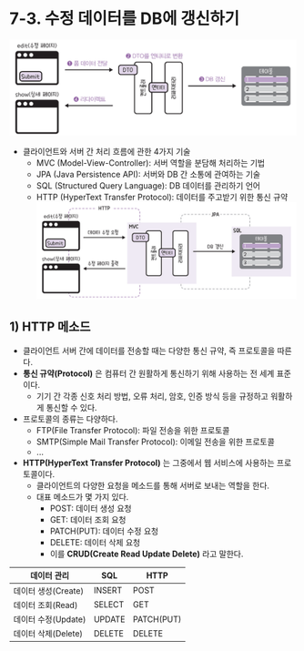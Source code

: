 # 7-3. 수정 데이터를 DB에 갱신하기
![수정 폼의 데이터가 DB로 갱신되는 과정](/media/Spring%20Boot/책/코딩%20자율학습%20스프링부트3%20자바%20백엔드%20개발%20입문/Part%202.%20게시판%20CRUD%20만들기/7.%20게시글%20수정하기%20-%20Update/수정%20폼의%20데이터가%20DB로%20갱신되는%20과정.png)
- 클라이언트와 서버 간 처리 흐름에 관한 4가지 기술
	- MVC (Model-View-Controller): 서버 역할을 분담해 처리하는 기법
	- JPA (Java Persistence API): 서버와 DB 간 소통에 관여하는 기술
	- SQL (Structured Query Language): DB 데이터를 관리하기 언어
	- HTTP (HyperText Transfer Protocol): 데이터를 주고받기 위한 통신 규약
![클라이언트-서버 간 데이터 처리를 위한 4가지 기술](/media/Spring%20Boot/책/코딩%20자율학습%20스프링부트3%20자바%20백엔드%20개발%20입문/Part%202.%20게시판%20CRUD%20만들기/7.%20게시글%20수정하기%20-%20Update/클라이언트-서버%20간%20데이터%20처리를%20위한%204가지%20기술.png)

## 1) HTTP 메소드
- 클라이언트 서버 간에 데이터를 전송할 때는 다양한 통신 규약, 즉 프로토콜을 따른다.
- **통신 규약(Protocol)** 은 컴퓨터 간 원활하게 통신하기 위해 사용하는 전 세계 표준이다.
	- 기기 간 각종 신호 처리 방법, 오류 처리, 암호, 인증 방식 등을 규정하고 워활하게 통신할 수 있다.
- 프로토콜의 종류는 다양하다.
	- FTP(File Transfer Protocol): 파일 전송을 위한 프로토콜
	- SMTP(Simple Mail Transfer Protocol): 이메일 전송을 위한 프로토콜
	- ...
- **HTTP(HyperText Transfer Protocol)** 는 그중에서 웹 서비스에 사용하는 프로토콜이다.
	- 클라이언트의 다양한 요청을 메소드를 통해 서버로 보내는 역할을 한다.
	- 대표 메소드가 몇 가지 있다.
		- POST: 데이터 생성 요청
		- GET: 데이터 조회 요청
		- PATCH(PUT): 데이터 수정 요청
		- DELETE: 데이터 삭제 요청
		- 이를 **CRUD(Create Read Update Delete)** 라고 말한다.

| 데이터 관리         | SQL    | HTTP       |
| -------------- | ------ | ---------- |
| 데이터 생성(Create) | INSERT | POST       |
| 데이터 조회(Read)   | SELECT | GET        |
| 데이터 수정(Update) | UPDATE | PATCH(PUT) |
| 데이터 삭제(Delete) | DELETE | DELETE     |

